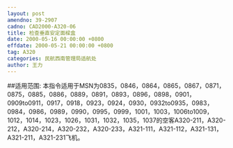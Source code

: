 ```yaml
---
layout: post
amendno: 39-2907
cadno: CAD2000-A320-06
title: 检查垂直安定面樑盒
date: 2000-05-16 00:00:00 +0800
effdate: 2000-05-21 00:00:00 +0800
tag: A320
categories: 民航西南管理局适航处
author: 王力
---
```


##适用范围:
本指令适用于MSN为0835，0846，0864，0865，0867，0871，0875，0885，0886，0889，0891，0893，0896，0898，0901，0909to0911，0917，0918，0923，0924，0930，0932to0935，0983，0984，0986，0989，0990，0995，0999，1001，1003，1006to1009，1012，1014，1023，1026，1031，1032，1035，1037的空客A320-211，A320-212，A320-214，A320-232，A320-233，A321-111，A321-112，A321-131，A321-211，A321-231飞机。

